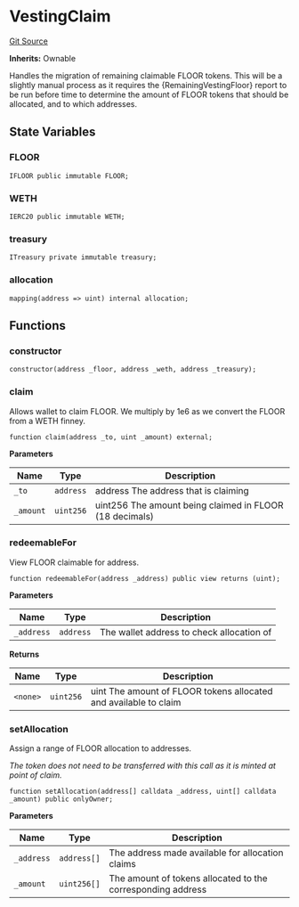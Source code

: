 # VestingClaim
[Git Source](https://github.com/FloorDAO/floor-v2/blob/fce0c6edadd90eef36eb24d13cfb5b386eeb9d00/src/contracts/migrations/VestingClaim.sol)

**Inherits:**
Ownable

Handles the migration of remaining claimable FLOOR tokens. This will be a
slightly manual process as it requires the {RemainingVestingFloor} report
to be run before time to determine the amount of FLOOR tokens that should
be allocated, and to which addresses.


## State Variables
### FLOOR

```solidity
IFLOOR public immutable FLOOR;
```


### WETH

```solidity
IERC20 public immutable WETH;
```


### treasury

```solidity
ITreasury private immutable treasury;
```


### allocation

```solidity
mapping(address => uint) internal allocation;
```


## Functions
### constructor


```solidity
constructor(address _floor, address _weth, address _treasury);
```

### claim

Allows wallet to claim FLOOR. We multiply by 1e6 as we convert the FLOOR from
a WETH finney.


```solidity
function claim(address _to, uint _amount) external;
```
**Parameters**

|Name|Type|Description|
|----|----|-----------|
|`_to`|`address`|address The address that is claiming|
|`_amount`|`uint256`|uint256 The amount being claimed in FLOOR (18 decimals)|


### redeemableFor

View FLOOR claimable for address.


```solidity
function redeemableFor(address _address) public view returns (uint);
```
**Parameters**

|Name|Type|Description|
|----|----|-----------|
|`_address`|`address`|The wallet address to check allocation of|

**Returns**

|Name|Type|Description|
|----|----|-----------|
|`<none>`|`uint256`|uint The amount of FLOOR tokens allocated and available to claim|


### setAllocation

Assign a range of FLOOR allocation to addresses.

*The token does not need to be transferred with this call as it is minted
at point of claim.*


```solidity
function setAllocation(address[] calldata _address, uint[] calldata _amount) public onlyOwner;
```
**Parameters**

|Name|Type|Description|
|----|----|-----------|
|`_address`|`address[]`|The address made available for allocation claims|
|`_amount`|`uint256[]`|The amount of tokens allocated to the corresponding address|


